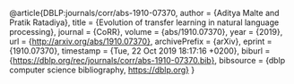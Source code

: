 @article{DBLP:journals/corr/abs-1910-07370,
  author    = {Aditya Malte and
               Pratik Ratadiya},
  title     = {Evolution of transfer learning in natural language processing},
  journal   = {CoRR},
  volume    = {abs/1910.07370},
  year      = {2019},
  url       = {http://arxiv.org/abs/1910.07370},
  archivePrefix = {arXiv},
  eprint    = {1910.07370},
  timestamp = {Tue, 22 Oct 2019 18:17:16 +0200},
  biburl    = {https://dblp.org/rec/journals/corr/abs-1910-07370.bib},
  bibsource = {dblp computer science bibliography, https://dblp.org}
}